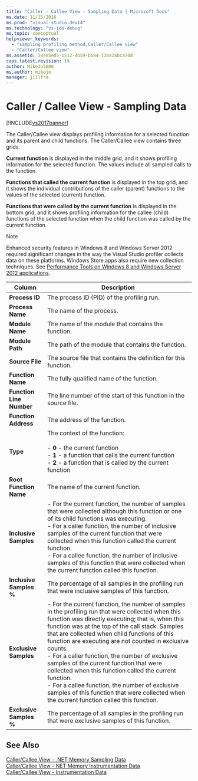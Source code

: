 ```yaml
---
title: "Caller - Callee View - Sampling Data | Microsoft Docs"
ms.date: 11/15/2016
ms.prod: "visual-studio-dev14"
ms.technology: "vs-ide-debug"
ms.topic: conceptual
helpviewer_keywords: 
  - "sampling profiling method,Caller/Callee view"
  - "Caller/Callee view"
ms.assetid: 28e85ed5-1512-4b59-bb84-138a2abca7dd
caps.latest.revision: 19
author: MikeJo5000
ms.author: mikejo
manager: jillfra
---
```

# Caller / Callee View - Sampling Data
[!INCLUDE[vs2017banner](../includes/vs2017banner.md)]

The Caller/Callee view displays profiling information for a selected function and its parent and child functions. The Caller/Callee view contains three grids.  
  
 **Current function** is displayed in the middle grid, and it shows profiling information for the selected function. The values include all sampled calls to the function.  
  
 **Functions that called the current function** is displayed in the top grid, and it shows the individual contributions of the caller (parent) functions to the values of the selected (current) function.  
  
 **Functions that were called by the current function** is displayed in the bottom grid, and it shows profiling information for the callee (child) functions of the selected function when the child function was called by the current function.  
  
> [!NOTE]
> Enhanced security features in Windows 8 and Windows Server 2012 required significant changes in the way the Visual Studio profiler collects data on these platforms. Windows Store apps also require new collection techniques. See [Performance Tools on Windows 8 and Windows Server 2012 applications](../profiling/performance-tools-on-windows-8-and-windows-server-2012-applications.md).  
  
|Column|Description|  
|------------|-----------------|  
|**Process ID**|The process ID (PID) of the profiling run.|  
|**Process Name**|The name of the process.|  
|**Module Name**|The name of the module that contains the function.|  
|**Module Path**|The path of the module that contains the function.|  
|**Source File**|The source file that contains the definition for this function.|  
|**Function Name**|The fully qualified name of the function.|  
|**Function Line Number**|The line number of the start of this function in the source file.|  
|**Function Address**|The address of the function.|  
|**Type**|The context of the function:<br /><br /> -   **0** - the current function<br />-   **1** - a function that calls the current function<br />-   **2** - a function that is called by the current function|  
|**Root Function Name**|The name of the current function.|  
|**Inclusive Samples**|-   For the current function, the number of samples that were collected although this function or one of its child functions was executing.<br />-   For a caller function, the number of inclusive samples of the current function that were collected when this function called the current function.<br />-   For a callee function, the number of inclusive samples of this function that were collected when the current function called this function.|  
|**Inclusive Samples %**|The percentage of all samples in the profiling run that were inclusive samples of this function.|  
|**Exclusive Samples**|-   For the current function, the number of samples in the profiling run that were collected when this function was directly executing; that is, when this function was at the top of the call stack. Samples that are collected when child functions of this function are executing are not counted in exclusive counts.<br />-   For a caller function, the number of exclusive samples of the current function that were collected when this function called the current function.<br />-   For a callee function, the number of exclusive samples of this function that were collected when the current function called this function.|  
|**Exclusive Samples %**|The percentage of all samples in the profiling run that were exclusive samples of this function.|  
  
## See Also  
 [Caller/Callee View - .NET Memory Sampling Data](../profiling/caller-callee-view-dotnet-memory-sampling-data.md)   
 [Caller/Callee View - NET Memory Instrumentation Data](../profiling/caller-callee-view-net-memory-instrumentation-data.md)   
 [Caller/Callee View - Instrumentation Data](../profiling/caller-callee-view-instrumentation-data.md)
